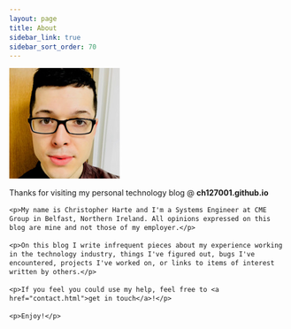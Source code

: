 ```yaml
---
layout: page
title: About
sidebar_link: true
sidebar_sort_order: 70
---
```



<div class="left-col">
    <img src="uploads/0.jpeg">
</div>

<div class="right-col">
    <p>Thanks for visiting my personal technology blog @ <b>ch127001.github.io</b></p>

    <p>My name is Christopher Harte and I'm a Systems Engineer at CME Group in Belfast, Northern Ireland. All opinions expressed on this blog are mine and not those of my employer.</p>

    <p>On this blog I write infrequent pieces about my experience working in the technology industry, things I've figured out, bugs I've encountered, projects I've worked on, or links to items of interest written by others.</p>

    <p>If you feel you could use my help, feel free to <a href="contact.html">get in touch</a>!</p>

    <p>Enjoy!</p>
</div>

